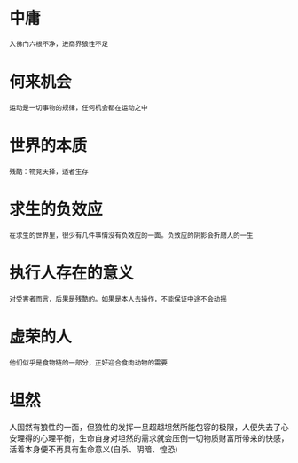 # 中庸
    入佛门六根不净，进商界狼性不足
# 何来机会
    运动是一切事物的规律，任何机会都在运动之中

# 世界的本质
    残酷：物竞天择，适者生存

# 求生的负效应
    在求生的世界里，很少有几件事情没有负效应的一面。负效应的阴影会折磨人的一生

# 执行人存在的意义
    对受害者而言，后果是残酷的。如果是本人去操作，不能保证中途不会动摇

# 虚荣的人
    他们似乎是食物链的一部分，正好迎合食肉动物的需要

# 坦然
人固然有狼性的一面，但狼性的发挥一旦超越坦然所能包容的极限，人便失去了心安理得的心理平衡，生命自身对坦然的需求就会压倒一切物质财富所带来的快感，活着本身便不再具有生命意义(自杀、阴暗、惶恐)

